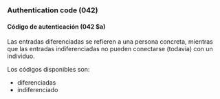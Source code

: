 ### Authentication code (042)

#### Código de autenticación (042 $a)
Las entradas diferenciadas se refieren a una persona concreta, mientras que las entradas indiferenciadas no pueden conectarse (todavía) con un individuo.

Los códigos disponibles son:
- diferenciadas
- indiferenciado
